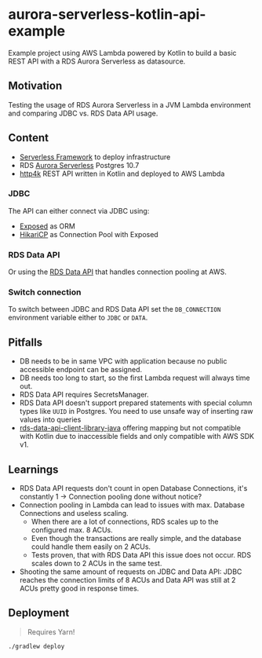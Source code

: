 # aurora-serverless-kotlin-api-example
Example project using AWS Lambda powered by Kotlin to build a basic REST API with a RDS Aurora Serverless as datasource. 

## Motivation
Testing the usage of RDS Aurora Serverless in a JVM Lambda environment and comparing JDBC vs. RDS Data API usage.

## Content
* [Serverless Framework](https://www.serverless.com/) to deploy infrastructure
* RDS [Aurora Serverless](https://aws.amazon.com/rds/aurora/serverless/) Postgres 10.7
* [http4k](https://github.com/http4k/http4k) REST API written in Kotlin and deployed to AWS Lambda

### JDBC
The API can either connect via JDBC using:
* [Exposed](https://github.com/JetBrains/Exposed/) as ORM
* [HikariCP](https://github.com/brettwooldridge/HikariCP) as Connection Pool with Exposed

### RDS Data API
Or using the [RDS Data API](https://docs.aws.amazon.com/AmazonRDS/latest/AuroraUserGuide/data-api.html#data-api.java-client-library) that handles connection pooling at AWS.

### Switch connection
To switch between JDBC and RDS Data API set the `DB_CONNECTION` environment variable either to `JDBC` or `DATA`.

## Pitfalls
* DB needs to be in same VPC with application because no public accessible endpoint can be assigned.
* DB needs too long to start, so the first Lambda request will always time out.
* RDS Data API requires SecretsManager.
* RDS Data API doesn't support prepared statements with special column types like `UUID` in Postgres. You need to use unsafe way of inserting raw values into queries
* [rds-data-api-client-library-java](https://github.com/awslabs/rds-data-api-client-library-java) offering mapping but not compatible with Kotlin due to inaccessible fields and only compatible with AWS SDK v1.

## Learnings
* RDS Data API requests don't count in open Database Connections, it's constantly 1 -> Connection pooling done without notice?
* Connection pooling in Lambda can lead to issues with max. Database Connections and useless scaling.
    * When there are a lot of connections, RDS scales up to the configured max. 8 ACUs.
    * Even though the transactions are really simple, and the database could handle them easily on 2 ACUs.
    * Tests proven, that with RDS Data API this issue does not occur. RDS scales down to 2 ACUs in the same test.
* Shooting the same amount of requests on JDBC and Data API: JDBC reaches the connection limits of 8 ACUs and Data API was still at 2 ACUs pretty good in response times.
    
## Deployment

> Requires Yarn!

```
./gradlew deploy
```
